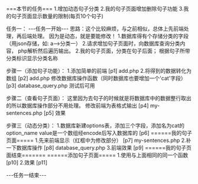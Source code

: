 ===本节的任务===
1.增加动态句子分类
2.我的句子页面增加删除句子功能
3.我的句子页面显示数量的限制(每页10个句子)

任务一：
---任务一开始---
思路：这个比较麻烦，与之前相似，总体上先前端处理，再后端处理。
因为是动态，就是要能修改！
1.数据库得有个存储分类的字段（用json存储，如: a-->分类一）
2.请求增加句子页面时，向数据库查询分类内容，
php解析然后遍历输出。
2.我的句子页面，分类在句子后面；
根据句子所带分类标识显示分类名称

步骤一（添加句子功能）：
1.添加简单的前端
[p1]
add.php
2.将得到的数据转化为数组
[p2]
add.php
修改数据库操作函数（同时数据库也要增加一个'cat'字段）
[p3]
database_query.php
测试后可用

步骤二（查看句子页面）：
这里因为去句子的时候就是将数据库中的数据整行取出的所以数据库操作部分不用处理。
修改前端为表格式输出
[p4]
my-sentences.php
[p5]
效果

步骤三（动态分类）：
1.数据库新建options表，添加三个字段，添加名为cat的option_name
value是一个数组经encode后写入数据库的
[p6]
======我的句子页面=====
1.先来前端显示（红框中为修改部分）
[p7]
my-sentences.php
2.补一下数据库操作
[p8]
database_query.php
3.前端效果
[p9]
======我的句子页面结束=======
======添加句子页面=====
1.使用与上面相同的同一个函数
[p10]
2.效果
[p11]


---任务一结束---